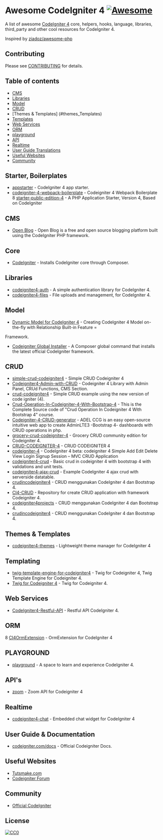 # Awesome CodeIgniter 4  [![Awesome](https://cdn.rawgit.com/sindresorhus/awesome/d7305f38d29fed78fa85652e3a63e154dd8e8829/media/badge.svg)](https://github.com/sindresorhus/awesome)
A list of awesome [CodeIgniter 4](http://codeigniter.com) core, helpers, hooks, language, libraries, third_party and other cool resources for CodeIgniter 4.

Inspired by [ziadoz/awesome-php](https://github.com/ziadoz/awesome-php)

## Contributing
Please see [CONTRIBUTING](CONTRIBUTING.md) for details.

## Table of contents
* [CMS](#cms)
* [Libraries](#libraries)
* [Model](#model)
* [CRUD](#crud)
* [Themes & Templates] (#themes_Templates)
* [Templates](#templates)
* [Web Services](#web-services)
* [ORM](#orm)
* [playground](#playground)
* [API](#api)
* [Realtime](#realtime)
* [User Guide Translations](#user-guide-translations)
* [Useful Websites](#useful-websites)
* [Community](#community)

## Starter, Boilerplates
* [appstarter](https://github.cTemplatingom/codeigniter4/appstarter) - CodeIgniter 4 app starter.
* [codeigniter-4-webpack-boilerplate](https://github.com/WhiteWhiskey/codeigniter-4-webpack-boilerplate) - Codeigniter 4 Webpack Boilerplate
8 [starter-public-edition-4](https://github.com/ivantcholakov/starter-public-edition-4) - A PHP Application Starter, Version 4, Based on CodeIgniter

## CMS
* [Open Blog](http://open-blog.org/) - Open Blog is a free and open source blogging platform built using the CodeIgniter PHP framework.

## Core
* [CodeIgniter](https://github.com/rougin/codeigniter) - Installs CodeIgniter core through Composer.


## Libraries
* [codeigniter4-auth](https://github.com/divpusher/codeigniter4-auth) - A simple authentication library for CodeIgniter 4.
* [codeigniter4-files](https://github.com/tattersoftware/codeigniter4-files) - File uploads and management, for CodeIgniter 4.

## Model
* [Dynamic Model for CodeIgniter 4](https://github.com/arif-rh/ci4-dynamic-model) - Creating CodeIgniter 4 Model on-the-fly with Relationship Built-in Feature
=

Framework.
* [Codeigniter Global Installer](https://github.com/davidsosavaldes/Codeigniter-Installer) - A Composer global command that installs the latest official CodeIgniter framework.

## CRUD
* [simple-crud-codeigniter4](https://github.com/mfikricom/simple-crud-codeigniter4) - Simple CRUD Codeigniter 4
* [Codeigniter4-Admin-with-CRUD](https://github.com/litto/Codeigniter4-Admin-with-CRUD) - Codeigniter 4 Library with Admin Panel, CRUd Functions, CMS Section.
* [crud-codeigniter4](https://github.com/mathmed/crud-codeigniter4) - Simple CRUD example using the new version of code igniter (4).
* [Crud-Operation-In-Codeigniter-4-With-Bootstrap-4](https://github.com/shakzee/Crud-Operation-In-Codeigniter-4-With-Bootstrap-4) - This is the Complete Source code of "Crud Operation In Codeigniter 4 With Bootstrap 4" course.
* [Codeigniter-4-CRUD-generator](https://github.com/Adel-Qusay/Codeigniter-4-CRUD-generator) - ADEL CCG is an easy open-source intuitive web app to create AdminLTE3 -Bootstrap 4- dashboards with CRUD operations in php.
* [grocery-crud-codeigniter-4](https://github.com/scoumbourdis/grocery-crud-codeigniter-4) - Grocery CRUD community edition for Codeigniter 4.
* [CRUD-CODEIGNITER-4](https://github.com/hafet17/CRUD-CODEIGNITER-4) - CRUD CODEIGNITER 4
* [codeigniter-4](https://github.com/vpmistry13/codeigniter-4) - CodeIgniter 4 beta: codeigniter 4 Simple Add Edit Delete View Login Signup Session – MVC CRUD Application
* [codeigniter4-crud](https://github.com/trivedinupur/codeigniter4-crud) - Basic crud in codeigniter 4 with bootstrap 4 with validations and unit tests.
* [codeigniter4-ajax-crud](https://github.com/agungsugiarto/codeigniter4-ajax-crud) - Example CodeIgniter 4 ajax crud with serverside datatable.
* [crudincodeigniter4](https://github.com/alanlengkoan/crudincodeigniter4) - CRUD menggunakan CodeIgniter 4 dan Bootstrap 4.
* [CI4-CRUD](https://github.com/ahmedhambal/CI4-CRUD) - Repository for create CRUD application with framework Codeigniter 4.
* [codeigniter4projects](https://github.com/codeigniter4projects) - CRUD menggunakan CodeIgniter 4 dan Bootstrap 4.
* [crudincodeigniter4](https://github.com/alanlengkoan/crudincodeigniter4) - CRUD menggunakan CodeIgniter 4 dan Bootstrap 4.

## Themes & Templates
* [codeigniter4-themes](https://github.com/tattersoftware/codeigniter4-themes) - Lightweight theme manager for CodeIgniter 4

## Templating 
* [twig-template-engine-for-codeigniter4](https://github.com/khaiphan9x/twig-template-engine-for-codeigniter4) - Twig for Codeigniter 4, Twig Template Engine for Codeigniter 4.
* [Twig for Codeigniter 4](https://github.com/daycry/twig) - Twig for Codeigniter 4.


## Web Services
* [CodeIgniter4-Restful-API](https://github.com/SantriKoding-com/CodeIgniter4-Restful-API) - Restful API CodeIgniter 4.

## ORM
8 [CI4OrmExtension](https://github.com/4spacesdk/CI4OrmExtension) - OrmExtension for CodeIgniter 4

## PLAYGROUND
* [playground](https://github.com/codeigniter4projects/playground) - A space to learn and experience CodeIgniter 4.

## API's
* [zoom](https://github.com/daycry/zoom) - Zoom API for Codeigniter 4

## Realtime
* [codeigniter4-chat](https://github.com/tattersoftware/codeigniter4-chat) - Embedded chat widget for CodeIgniter 4

## User Guide & Documentation
* [codeigniter.com/docs](https://codeigniter.com/docs) - Official Codeigniter Docs.

## Useful Websites
* [Tutsmake.com](https://www.tutsmake.com/codeigniter-4-tutorial-2020/)
* [Codeigniter Forum](codeigniter)

## Community
* [Official CodeIgniter](https://codeigniter.com/community)

## License

[![CC0](https://i.creativecommons.org/p/zero/1.0/88x31.png)](https://creativecommons.org/publicdomain/zero/1.0/)
